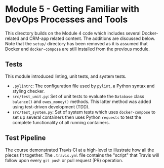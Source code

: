 # Module 5 - Getting Familiar with DevOps Processes and Tools
This directory builds on the Module 4 code which includes several
Docker-related and CRM-app related content. The additions are
discussed below. Note that the `setup/` directory has been
removed as it is assumed that Docker and `docker-compose` are
still installed from the previous module.

## Tests
This module introduced linting, unit tests, and system tests.
  * `.pylintrc`: The configuration file used by `pylint`, a Python
    syntax and styling checker.
  * `src/test_unit.py`: Set of unit tests to evaluate the `Database`
    class `balance()` and `owes_money()` methods. This latter method
    was added using test-driven development (TDD).
  * `src/test_system.py`: Set of system tests which uses `docker-compose`
    to set up several containers then uses Python `requests` to test
    the complete functionality of all running containers.

## Test Pipeline
The course demonstrated Travis CI at a high-level to illustrate how
all the pieces fit together. The `.travis.yml` file contains the "script"
that Travis will follow upon every `git push` or pull request (PR)
operation.
